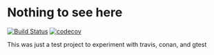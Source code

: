 # Nothing to see here

[![Build Status](https://travis-ci.org/chao-mu/liblo-experiment.svg?branch=master)](https://travis-ci.org/chao-mu/liblo-experiment)
[![codecov](https://codecov.io/gh/chao-mu/liblo-experiment/branch/master/graph/badge.svg)](https://codecov.io/gh/chao-mu/liblo-experiment)

This was just a test project to experiment with travis, conan, and gtest
